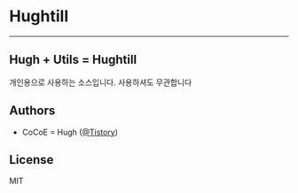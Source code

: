 
# Hughtill

* * * * * * * * * * *

## Hugh + Utils = Hughtill

개인용으로 사용하는 소스입니다. 사용하셔도 무관합니다

## Authors
* CoCoE = Hugh ([@Tistory](http://goldcocoe.tistory.com/category/CocoaPods/Hughtill))

## License
MIT
